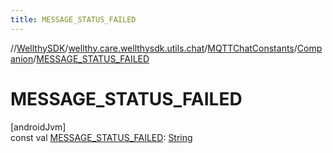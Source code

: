 ```yaml
---
title: MESSAGE_STATUS_FAILED
---
```

//[WellthySDK](../../../../index.html)/[wellthy.care.wellthysdk.utils.chat](../../index.html)/[MQTTChatConstants](../index.html)/[Companion](index.html)/[MESSAGE_STATUS_FAILED](-m-e-s-s-a-g-e_-s-t-a-t-u-s_-f-a-i-l-e-d.html)



# MESSAGE_STATUS_FAILED



[androidJvm]\
const val [MESSAGE_STATUS_FAILED](-m-e-s-s-a-g-e_-s-t-a-t-u-s_-f-a-i-l-e-d.html): [String](https://kotlinlang.org/api/latest/jvm/stdlib/kotlin/-string/index.html)




